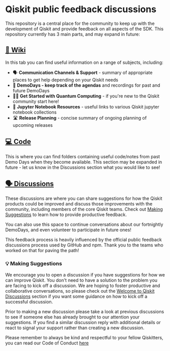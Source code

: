 # Qiskit public feedback discussions

This repository is a central place for the community to keep up with the development of Qiskit and provide feedback on all aspects of the SDK. This repository currently has 3 main parts, and may expand in future:

## [📄 Wiki](https://github.com/qiskit-community/feedback/wiki)
In this tab you can find useful information on a range of subjects, including:

* 🗣 **Communication Channels & Support** - summary of appropriate places to get help depending on your Qiskit needs
* 👾 **DemoDays - keep track of the agendas** and recordings for past and future DemoDays
* 🏃‍♂️ **Get Started with Quantum Computing** - if you're new to the Qiskit community start here!
* 📙 **Jupyter Notebook Resources** - useful links to various Qiskit jupyter notebook collections
* 🛣 **Release Planning** - concise summary of ongoing planning of upcoming releases

## [💻 Code](https://github.com/qiskit-community/feedback)
This is where you can find folders containing useful code/notes from past Demo Days when they become available. This section may be expanded in future - let us know in the Discussions section what you would like to see!

## [🗣 Discussions](https://github.com/qiskit-community/feedback/discussions)
These discussions are where you can share suggestions for how the Qiskit products could be improved and discuss those improvements with the community, including members of the core Qiskit teams. Check out [Making Suggestions](#making-suggestions) to learn how to provide productive feedback.

You can also use this space to continue conversations about our fortnightly DemoDays, and even volunteer to participate in future ones!

This feedback process is heavily influenced by the official public feedback discussions process used by GitHub and npm. Thank you to the teams who worked on that for paving the path!

### 💡 Making Suggestions
We encourage you to open a discussion if you have suggestions for how we can improve Qiskit. You don't need to have a solution to the problem you are facing to kick off a discussion. We are hoping to foster productive and collaborative conversations, so please check out the [Welcome to Qiskit Discussions](https://github.com/qiskit-community/feedback/discussions/1) section if you want some guidance on how to kick off a successful discussion.

Prior to making a new discussion please take a look at previous discussions to see if someone else has already brought to our attention your suggestions. If you find a similar discussion reply with additional details or react to signal your support rather than creating a new discussion.

Please remember to always be kind and respectful to your fellow Qiskitters, you can read our Code of Conduct [here](https://github.com/Qiskit/qiskit/blob/master/CODE_OF_CONDUCT.md)
